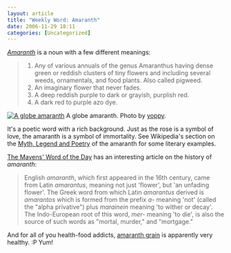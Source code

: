 ```yaml
---
layout: article
title: "Weekly Word: Amaranth"
date: 2006-11-29 18:11
categories: [Uncategorized]
---
```

<em><a href="http://dictionary.reference.com/search?q=amaranth&x=12&y=10">Amaranth</a></em> is a noun with a few different meanings:

<blockquote><ol>
<li>Any of various annuals of the genus Amaranthus having dense green or reddish clusters of tiny flowers and including several weeds, ornamentals, and food plants. Also called pigweed.</li>
<li>An imaginary flower that never fades.</li>
<li>A deep reddish purple to dark or grayish, purplish red.</li>
<li>A dark red to purple azo dye.</li>
</ol>
</blockquote>

<div class="figure"><a href="http://flickr.com/photos/spilt-milk/36805887/"><img src="http://i88.photobucket.com/albums/k186/LearningNerd/amaranth.jpg" alt="A globe amaranth"></a>
A globe amaranth. Photo by <a href="http://flickr.com/people/spilt-milk/">yoppy</a>.</div>

It's a poetic word with a rich background. Just as the rose is a symbol of love, the amaranth is a symbol of immortality. See Wikipedia's section on the <a href="http://en.wikipedia.org/wiki/Amaranth#Myth.2C_legend_and_poetry">Myth, Legend and Poetry</a> of the amaranth for some literary examples.

<a href="http://www.randomhouse.com/wotd/index.pperl?date=20000726">The Mavens' Word of the Day</a> has an interesting article on the history of <em>amaranth</em>:

<blockquote>English <em>amaranth</em>, which first appeared in the 16th century, came from Latin <em>amarantus</em>, meaning not just 'flower', but 'an unfading flower'. The Greek word from which Latin <em>amarantus</em> derived is <em>amarantos</em> which is formed from the prefix <em>a-</em> meaning 'not' (called the "alpha privative") plus <em>marainein</em> meaning 'to wither or decay'. The Indo-European root of this word, <em>mer-</em> meaning 'to die', is also the source of such words as "mortal, murder," and "mortgage."</blockquote>

And for all of you health-food addicts, <a href="http://en.wikipedia.org/wiki/Amaranth_grain">amaranth grain</a> is apparently very healthy. :P Yum!
